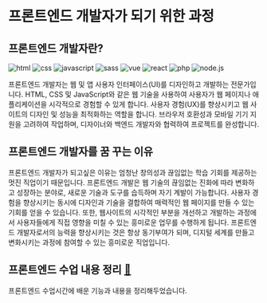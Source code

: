 # 프론트엔드 개발자가 되기 위한 과정

## 프론트엔드 개발자란?

![html](https://img.shields.io/badge/HTML5-E34F26?style=for-the-badge&logo=html5&logoColor=white)
![css](https://img.shields.io/badge/CSS-239120?&style=for-the-badge&logo=css3&logoColor=white)
![javascript](https://img.shields.io/badge/JavaScript-F7DF1E?style=for-the-badge&logo=JavaScript&logoColor=white)
![sass](https://img.shields.io/badge/Sass-CC6699?style=for-the-badge&logo=sass&logoColor=white)
![vue](https://img.shields.io/badge/Vue.js-35495E?style=for-the-badge&logo=vue.js&logoColor=4FC08D)
![react](https://img.shields.io/badge/React-20232A?style=for-the-badge&logo=react&logoColor=61DAFB)
![php](https://img.shields.io/badge/PHP-777BB4?style=for-the-badge&logo=php&logoColor=white)
![node.js](https://img.shields.io/badge/Node.js-43853D?style=for-the-badge&logo=node.js&logoColor=white)

프론트엔드 개발자는 웹 및 앱 사용자 인터페이스(UI)를 디자인하고 개발하는 전문가입니다. HTML, CSS 및 JavaScript와 같은 웹 기술을 사용하여 사용자가 웹 페이지나 애플리케이션을 시각적으로 경험할 수 있게 합니다. 사용자 경험(UX)를 향상시키고 웹 사이트의 디자인 및 성능을 최적화하는 역할을 합니다. 브라우저 호환성과 모바일 기기 지원을 고려하여 작업하며, 디자이너와 백엔드 개발자와 협력하여 프로젝트를 완성합니다.


## 프론트엔드 개발자를 꿈 꾸는 이유

프론트엔드 개발자가 되고싶은 이유는 엄청난 창의성과 끊임없는 학습 기회를 제공하는 멋진 직업이기 때문입니다. 프론트엔드 개발은 웹 기술의 끊임없는 진화에 따라 변화하고 성장하는 분야로, 새로운 기술과 도구를 습득하며 자기 계발이 가능합니다. 사용자 경험을 향상시키는 동시에 디자인과 기술을 결합하여 매력적인 웹 페이지를 만들 수 있는 기회를 얻을 수 있습니다. 또한, 웹사이트의 시각적인 부분을 개선하고 개발하는 과정에서 사용자들에게 직접 영향을 미칠 수 있는 흥미로운 업무를 수행하게 됩니다. 프론트엔드 개발자로서의 능력을 향상시키는 것은 항상 동기부여가 되며, 디지털 세계를 만들고 변화시키는 과정에 참여할 수 있는 흥미로운 직업입니다.

## 프론트엔드 수업 내용 정리 [📎](https://mooon411.github.io/My_Web_Story/)

프론트엔드 수업시간에 배운 기능과 내용을 정리해두었습니다.   



